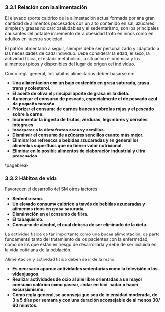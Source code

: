 ### 3.3.1 Relación con la alimentación

El elevado aporte calórico de la alimentación actual formada por una gran cantidad de alimentos procesados con un alto contenido en sal, azúcares simples y grasas no cardiosaludables y el sedentarismo, son los principales causantes del notable incremento de la obesidad tanto en niños como en adultos en nuestra sociedad.

El patrón alimentario a seguir, siempre debe ser personalizado y adaptado a las necesidades de cada individuo. Debe considerar la edad, el sexo, la actividad física, el estado metabólico, la situación económica y los alimentos típicos y disponibles del lugar de origen del individuo. 

Como regla general, los hábitos alimentarios deben basarse en:

- **Una alimentación con un bajo contenido en grasa saturada, grasa trans y colesterol.** 
- **El aceite de oliva el principal aporte de grasa en la dieta.** 
- **Aumentar el consumo de pescado, especialmente el de pescado azul de pequeño tamaño.**
- **Priorizar el consumo de carnes blancas sobre las rojas y el pescado sobre la carne.**
- **Incrementar la ingesta de frutas, verduras, legumbres y cereales integrales.**
- **Incorporar a la dieta frutos secos y semillas.**
- **Disminuir el consumo de azúcares sencillos cuanto más mejor.**
- **Eliminar los refrescos o bebidas azucaradas y en general los alimentos superfluos que no tienen valor nutricional.**
- **Eliminar en lo posible alimentos de elaboración industrial y ultra procesados.**
 
\pagebreak

### 3.3.2 Hábitos de vida

Favorecen el desarrollo del SM otros factores:

- **Sedentarismo.**
- **Un elevado consumo calórico a través de bebidas azucaradas y alimentos ricos en grasa saturada.**
- **Disminución en el consumo de fibra.**
- **El tabaquismo.**
- **Consumo de alcohol, el cual debería de ser eliminado de la dieta.**

La actividad física es tan importante como una buena alimentación, es parte fundamental tanto del tratamiento de los pacientes con la enfermedad, como de los que están en riesgo de desarrollarla y debe de ser incluida en la vida cotidiana de la población.

Alimentación y actividad física deben de ir de la mano.

- **Es necesario aparcar actividades sedentarias como la televisión o los videojuegos.** 
- **Realizar actividades de ocio al aire libre orientadas a un mayor consumo calórico como pasear, andar en bici, nadar o hacer excursionismo.**
- **Como regla general, se aconseja que sea de intensidad moderada, de 3 a 5 días por semana y con una duración aconsejable de al menos 30/ 60 minutos.**
